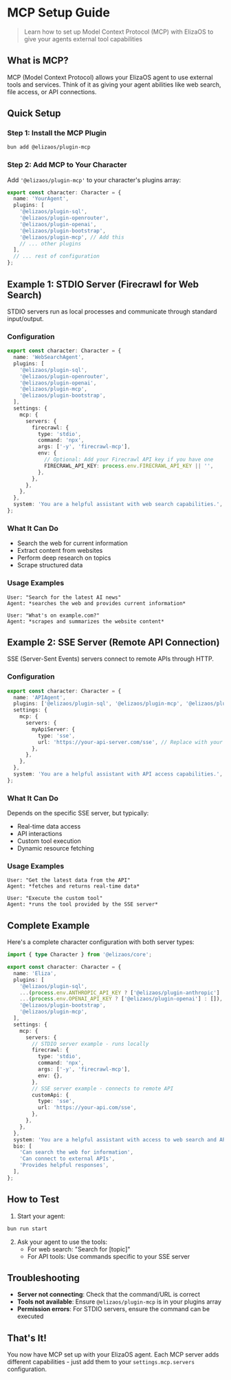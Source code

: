 # MCP Setup Guide

> Learn how to set up Model Context Protocol (MCP) with ElizaOS to give your agents external tool capabilities

## What is MCP?

MCP (Model Context Protocol) allows your ElizaOS agent to use external tools and services. Think of it as giving your agent abilities like web search, file access, or API connections.

## Quick Setup

### Step 1: Install the MCP Plugin

```bash
bun add @elizaos/plugin-mcp
```

### Step 2: Add MCP to Your Character

Add `'@elizaos/plugin-mcp'` to your character's plugins array:

```typescript
export const character: Character = {
  name: 'YourAgent',
  plugins: [
    '@elizaos/plugin-sql',
    '@elizaos/plugin-openrouter',
    '@elizaos/plugin-openai',
    '@elizaos/plugin-bootstrap',
    '@elizaos/plugin-mcp', // Add this
    // ... other plugins
  ],
  // ... rest of configuration
};
```

## Example 1: STDIO Server (Firecrawl for Web Search)

STDIO servers run as local processes and communicate through standard input/output.

### Configuration

```typescript
export const character: Character = {
  name: 'WebSearchAgent',
  plugins: [
    '@elizaos/plugin-sql',
    '@elizaos/plugin-openrouter',
    '@elizaos/plugin-openai',
    '@elizaos/plugin-mcp',
    '@elizaos/plugin-bootstrap',
  ],
  settings: {
    mcp: {
      servers: {
        firecrawl: {
          type: 'stdio',
          command: 'npx',
          args: ['-y', 'firecrawl-mcp'],
          env: {
            // Optional: Add your Firecrawl API key if you have one
            FIRECRAWL_API_KEY: process.env.FIRECRAWL_API_KEY || '',
          },
        },
      },
    },
  },
  system: 'You are a helpful assistant with web search capabilities.',
};
```

### What It Can Do

* Search the web for current information
* Extract content from websites
* Perform deep research on topics
* Scrape structured data

### Usage Examples

```text
User: "Search for the latest AI news"
Agent: *searches the web and provides current information*

User: "What's on example.com?"
Agent: *scrapes and summarizes the website content*
```

## Example 2: SSE Server (Remote API Connection)

SSE (Server-Sent Events) servers connect to remote APIs through HTTP.

### Configuration

```typescript
export const character: Character = {
  name: 'APIAgent',
  plugins: ['@elizaos/plugin-sql', '@elizaos/plugin-mcp', '@elizaos/plugin-bootstrap'],
  settings: {
    mcp: {
      servers: {
        myApiServer: {
          type: 'sse',
          url: 'https://your-api-server.com/sse', // Replace with your SSE server URL
        },
      },
    },
  },
  system: 'You are a helpful assistant with API access capabilities.',
};
```

### What It Can Do

Depends on the specific SSE server, but typically:

* Real-time data access
* API interactions
* Custom tool execution
* Dynamic resource fetching

### Usage Examples

```text
User: "Get the latest data from the API"
Agent: *fetches and returns real-time data*

User: "Execute the custom tool"
Agent: *runs the tool provided by the SSE server*
```

## Complete Example

Here's a complete character configuration with both server types:

```typescript
import { type Character } from '@elizaos/core';

export const character: Character = {
  name: 'Eliza',
  plugins: [
    '@elizaos/plugin-sql',
    ...(process.env.ANTHROPIC_API_KEY ? ['@elizaos/plugin-anthropic'] : []),
    ...(process.env.OPENAI_API_KEY ? ['@elizaos/plugin-openai'] : []),
    '@elizaos/plugin-bootstrap',
    '@elizaos/plugin-mcp',
  ],
  settings: {
    mcp: {
      servers: {
        // STDIO server example - runs locally
        firecrawl: {
          type: 'stdio',
          command: 'npx',
          args: ['-y', 'firecrawl-mcp'],
          env: {},
        },
        // SSE server example - connects to remote API
        customApi: {
          type: 'sse',
          url: 'https://your-api.com/sse',
        },
      },
    },
  },
  system: 'You are a helpful assistant with access to web search and API tools.',
  bio: [
    'Can search the web for information',
    'Can connect to external APIs',
    'Provides helpful responses',
  ],
};
```

## How to Test

1. Start your agent:

```bash
bun run start
```

2. Ask your agent to use the tools:
   * For web search: "Search for \[topic]"
   * For API tools: Use commands specific to your SSE server

## Troubleshooting

* **Server not connecting**: Check that the command/URL is correct
* **Tools not available**: Ensure `@elizaos/plugin-mcp` is in your plugins array
* **Permission errors**: For STDIO servers, ensure the command can be executed

## That's It!

You now have MCP set up with your ElizaOS agent. Each MCP server adds different capabilities - just add them to your `settings.mcp.servers` configuration.
